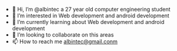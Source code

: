 - 👋 Hi, I’m @albintec a 27 year old computer engineering student
- 👀 I’m interested in Web development and android development
- 🌱 I’m currently learning about Web development and android development
- 💞️ I’m looking to collaborate on this areas
- 📫 How to reach me albintec@gmail.conm

<!---
albintec/albintec is a ✨ special ✨ repository because its `README.md` (this file) appears on your GitHub profile.
You can click the Preview link to take a look at your changes.
--->
